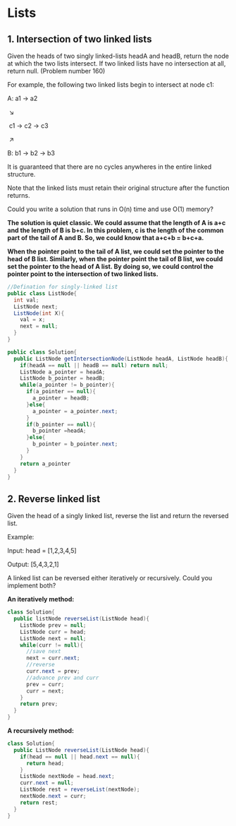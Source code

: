 # Lists

## 1. Intersection of two linked lists

Given the heads of two singly linked-lists headA and headB, return the node at which the two lists intersect. If two linked lists have no intersection at all, return null. (Problem number 160)

For example, the following two linked lists begin to intersect at node c1:

A:         	 a1 → a2

​								 ↘

​									 c1 → c2 → c3

​								 ↗

B:    b1 → b2 → b3

It is guaranteed that there are no cycles anywheres in the entire linked structure.

Note that the linked lists must retain their original structure after the function returns.

Could you write a solution that runs in O(n) time and use O(1) memory?

**The solution is quiet classic. We could assume that the length of A is a+c and the length of B is b+c. In this problem, c is the length of the common part of the tail of A and B. So, we could know that a+c+b = b+c+a.**

**When the pointer point to the tail of A list, we could set the pointer to the head of B list. Similarly, when the pointer point the tail of B list, we could set the pointer to the head of A list. By doing so, we could control the pointer point to the intersection of two linked lists.**

```java
//Defination for singly-linked list
public class ListNode{
  int val;
  ListNode next;
  ListNode(int X){
    val = x;
    next = null;
  }
}

public class Solution{
  public ListNode getIntersectionNode(ListNode headA, ListNode headB){
    if(headA == null || headB == null) return null;
    ListNode a_pointer = headA;
    ListNode b_pointer = headB;
    while(a_pointer != b_pointer){
      if(a_pointer == null){
        a_pointer = headB;
      }else{
        a_pointer = a_pointer.next;
      }
      if(b_pointer == null){
        b_pointer =headA;
      }else{
        b_pointer = b_pointer.next;
      }
    }
    return a_pointer
  }
}
```



## 2. Reverse linked list

Given the head of a singly linked list, reverse the list and return the reversed list.

Example:

Input: head = [1,2,3,4,5]

Output: [5,4,3,2,1]

A linked list can be reversed either iteratively or recursively. Could you implement both?

**An iteratively method:**

```java
class Solution{
  public listNode reverseList(ListNode head){
    ListNode prev = null;
    ListNode curr = head;
    ListNode next = null;
    while(curr != null){
      //save next
      next = curr.next;
      //reverse
      curr.next = prev;
      //advance prev and curr
      prev = curr;
      curr = next;
    }
    return prev;
  }
}
```

**A recursively method:**

```java
class Solution{
  public ListNode reverseList(ListNode head){
    if(head == null || head.next == null){
      return head;
    }
    ListNode nextNode = head.next;
    curr.next = null;
    ListNode rest = reverseList(nextNode);
    nextNode.next = curr;
    return rest;
  }
}
```

